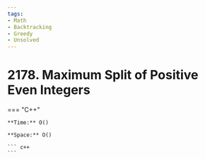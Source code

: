 ```yaml
---
tags:
- Math
- Backtracking
- Greedy
- Unsolved
---
```



# 2178. Maximum Split of Positive Even Integers

=== "C++"

    **Time:** O()

    **Space:** O()

    ``` c++
    ```